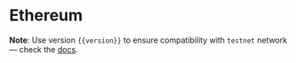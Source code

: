 <script setup>
  import { data } from '../../versions.data'
  const { version } = data
</script>

# Ethereum

**Note**: Use version `{{version}}` to ensure compatibility with `testnet` network — check the [docs](https://docs.fuel.network/guides/installation/#using-the-latest-toolchain).
